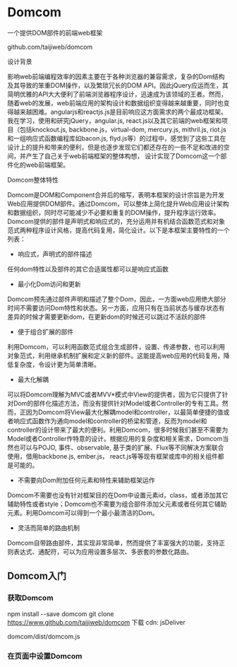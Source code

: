 # Domcom  

一个提供DOM部件的前端web框架

github.com/taijiweb/domcom

设计背景

影响web前端编程效率的因素主要在于各种浏览器的兼容需求，复杂的Dom结构及其导致的笨重DOM操作，以及繁琐冗长的DOM API。因此jQuery应运而生，其简明优雅的API大大便利了前端浏览器程序设计，迅速成为该领域的王者。然而，随着web的发展，web前端应用的架构设计和数据组织变得越来越重要，同时也变得越来越困难。angularjs和reactjs.js是目前响应这方面需求的两个最成功框架。我在学习，使用和研究jQuery，angular.js, react.js以及其它前端的web框架和项目（包括knockout.js, backbone.js，virtual-dom, mercury.js, mithril.js, riot.js和一组响应式函数编程库如bacon.js, flyd.js等）的过程中，感觉到了这些工具在设计上的提升和带来的便利，但是也逐步发现它们都还存在的一些不足和改进的空间，并产生了自己关于web前端框架的整体构想， 设计实现了Domcom这一个部件化的web前端框架。


Domcom整体特性

Domcom是DOM和Component合并后的缩写，表明本框架的设计宗旨是为开发Web应用提供DOM部件。通过Domcom，可以整体上简化提升Web应用设计架构和数据组织，同时尽可能减少不必要和重复的DOM操作，提升程序运行效率。Domcom提供的部件是声明式和响应式的，充分运用并有机结合函数范式和对象范式两种程序设计风格，提高代码复用，简化设计。以下是本框架主要特性的一个列表：

* 响应式，声明式的部件描述

任何dom特性以及部件的其它合适属性都可以是响应式函数

* 最小化Dom访问和更新

Domcom预先通过部件声明和描述了整个Dom，因此，一方面web应用绝大部分时间不需要访问Dom特性和状态。另一方面，应用只有在当前状态与缓存状态有差异的时候才需要更新dom，在更新dom的时候还可以跳过不活跃的部件

* 便于组合扩展的部件

利用Domcom，可以利用函数范式组合生成部件，设置、传递参数，也可以利用对象范式，利用继承机制扩展和定义新的部件。这能提高web应用的代码复用，降低复杂度，令设计更为简单清晰。

* 最大化解耦

可以将Domcom理解为MVC或者MVV*模式中View的提供者，因为它只提供了针对Dom的部件化描述方法，而没有提供针对Model或者Controller的专有工具。然而，正因为Domcom将View最大化解耦model和controller，以最简单便捷的值或者响应式函数作为通向model和controller的桥梁和管道，反而为model和controller的设计带来了最大的便利。利用Domcom，很多时候我们甚至不需要为Model或者Controller作特意的设计。根据应用的复杂度和相关需求，Domcom当然也可以与POJO, 事件、observable, 基于类的扩展、Flux等不同解决方案联合使用，借用backbone.js, ember.js， react.js等等现有框架或库中的相关组件都是可能的。

* 不需要向Dom附加任何元素和特性来辅助框架运作

Domcom不需要也没有针对框架目的在Dom中设置元素id，class，或者添加其它辅助特性或者style；Domcom也不需要为组合部件添加父元素或者任何其它辅助元素。利用Domcom可以得到一个最小最清洁的Dom。

* 灵活而简单的路由机制

Domcom自带路由部件，其实现非常简单，然而提供了丰富强大的功能，支持正则表达式、通配符，可以为应用设置多层次、多嵌套的参数化路由。


## Domcom入门

### 获取Domcom
  npm install --save domcom
  git clone https://www.github.com/taijiweb/domcom
  下载
  cdn: jsDeliver

  domcom/dist/domcom.js

### 在页面中设置Domcom
<script src="path/to/domcom.js"/>
<script src="path/to/my-app.js"/>

### 关于目前编写Domcom应用的工具

  Domcom的实现采用了coffee-script然后转译成javascript的方法。当然，这并不妨碍我们采用javascript来编写基于Domcom的应用，虽然这样做可能代码会稍微冗长一点，可读性稍差一点。对大多数习惯于编写javascript原生代码的程序员来说，这是完全可行的，没有其它任何不好的地方。因为coffee-script的简洁优雅，我个人很喜欢这门语言，Domcom在实现上针对coffee-script做了很多便于阅读和编写的专门设计。即使不借助专用的模板语言工具，我们也可以借助coffee-script的帮助在这方面做得非常好。当前，在还没有专门的针对Domcom的模板语言工具的情况下，我建议在使用Domcom时尽可能用coffee-script。

  以下的实例都采用coffee-script语言。Coffee-script和Javascript基本是一一对应的。对于不熟悉coffee-script的朋友，我建议阅读时按照直觉理解就好。

### Hello, Domcom
  {div} = dc
  comp = div "Hello, Domcom" 
  comp.mount()

### 使用变量 
  {div} = dc

  hello = (who) ->
    div "Hello, ", -> who
  
  comp = hello "Angular"
  comp.mount()
  comp = hello "Domcom"
  comp.mount()

### 动态声明

  {div} = dc

  who = "Angular"
  comp = div "Hello, ", txt1=(-> who)
  comp.mount()
  who = "Domcom"
  comp.render()


### 响应式更新

  在上例中, div的第二个child元素txt1=(-> who)是一个无条件函数，因此每次更新(render)的时候，它的值会需要无条件地重新计算（只是Domcom部件内部的计算，如果新计算值与缓存值相同，并不需要刷新Dom，不会引起Dom操作），同时还可能会进一步增加需要更新的容器部件。如果我们在上例的最后再增加调用一次·comp.render()·，虽然who的值甚至整个应用的状态都没有变化，但是comp和txt1都会执行一遍更新过程。


  我们可以利用响应式函数来避免上述问题。

  {div, see} = dc

  who = see "Angular"
  comp = div "Hello, ", who
  comp.mount()
  who "Domcom"
  comp.render()

  现在，如果我们只是在最后一行再次调用`comp.render()`, 不会引起部件层次的更新计算，当然更不会有Dom的刷新。即使我们增加这样的代码，·who "Domcom"; comp.render()`也是同样。因为who被设置的新值和缓存的值相同，也就不会令依赖于who的任何计算变得无效。但是，当我们增加·who "React"; comp.render()`这组语句，部件更新和Dom刷新就会按需求执行了。相反，因为Dom元素“Hello”是完全静态的，一旦创建就已经从更新集合中完全排除，不管在哪种情况下都再也无需触及。

### 事件处理

  {div} = dc
  comp = div onclick: -> alert("Hello, Domcom!"),
    "Say hello!"
  comp.mount()

### 事件与更新
  {div, text, list, see} = dc

  who = see "Angular"
  comp = list div("Hello, ", who),
    text value: who,
      onchange: -> who @value; comp.update()  
  comp.mount()

### Domcom指令
  
  为了编写方便代码，Domcom设计了指令。指令是一个函数，调用该函数会产生一个指令处理函数。其基本定义模式如下：
  `registerDirective '$directiveName', (args...) -> (comp) -> ...`
  Domcom提供了一组内置指令：$bind, $model, $options, $show, $hide, $splitter, $blink。我们可以在应用中使用这组指令，也可以参考这组指令的写法定义新的指令。

  {div, text, list, see} = dc

  who = see "Angular"
  comp = text $bind: who
  comp.mount()
  who "Domcom"
  comp.render()

  可以看到，在这里$bind:who与value:who相比并没有任何的优越性，反而增加了复杂度。因为$bind可以用在所有的input元素，select，textarea上，这种统一性也许可以让减轻一些记忆负担。而下面的双向绑定指令则可以在写法上带来实质性的便利。

### 双向绑定
  {div, text, list, see2} = dc

  who = see2 "Angular"
  comp = list div1 = div("Hello, ", who),
    text($model: who).bind('onchange', -> div1.update())
  comp.mount()

  $model指令可以看作两个声明的结合，即{$model: model}相当于{value: model, onchange: -> model(@value)}, 其中model应该是一个可以设置值的响应式函数，例如flow.see2和flow.duplex。

  Tag.bind可以对Tag部件绑定事件函数。bind方法会返回部件自身。


### if_条件部件

### case_多分支部件

### each重复部件

### 定制更新方法

### 路由示例


### 更多例子

#### 求和

    {bindings, list, number, p, flow} = require 'Domcom'
    demoSum = ->
      {_a, _b} = bindings({a: 1, b: 2})
      list(n1=number(_a), n2=number(_b), p(flow.add _a, _b)).renderWhen(n1, n2, 'change').mount()
    demoSum()

### todoMVC

## API介绍

### 部件及实例化函数

Component 

BaseComponent

TransformComponent


Tag, tag
  div, p, span, input, textarea, select, ...
  input元素
  text, number, checkbox, radio, email, date, tel

Text, txt

Comment, comment

Html, html,

UnescapeHtml, unescape

List, list

If, if_

Case, case_

Cond, cond

Each, each

Route, route

Flow函数

react 

renew 

flow

depend

see

see2


bind

duplex

reactive.invalidate

### 工具函数

## 与其它框架的比较

响应式

flyd.js, bacon.js, rx.js
因为flyd.js实现非常简洁，只有100多行代码，我仔细研究过它的源码。而bacon.js 和 rx.js只是从整体上了解过。这些响应式框架虽然为我们的设计提供某种帮助，但是我个人总觉得遵循这些框架的程序整体设计并没有变得更加清晰和更好理解，有些陷入面条式响应流的感觉。虽然Domcom的大部分元素都是响应式的，但并不象上述框架一样按照响应流的模式来组织整体结构，而只是作为一种声明属性的方法，因此程序显得更为直观和清晰。和这些主流的响应式框架相比，Domcom的响应式是更为懒惰的。源头的变化并不立即触发后继的实际计算，而只是更新各级后继的无效标记，并传播到Dom特性和部件以指导DOM刷新算法。

更新检测

angularjs使用脏值检测触发watcher的机制，当$apply某一个scope上的变化时，会反复运行该scope及以下各个层次scope上的watcher，有的时候因为持续的变化会导致watcher在一个$digest循环中执行多遍，甚至因为超过限制次数而触发infdig异常。infdig就象是马戏团的一个小丑，经常性地冒出来向我们提示angularjs存在这样一个不得已的补救措施，同时也表明整体设计上的某种缺憾，令人感觉十分奇怪和不爽。另外，angularjs这种方法还是需要使用者在directive和watcher中进行dom操作，并不能从根本上杜绝不必要的的DOM访问和dom更新。
reactjs采用缓存和差异比较的方式，如果需要定制某个部件的刷新，普通办法是覆盖shouldComponentUpdate方法。

* 解耦

  model和controller

  knockout.js, ember.js, backbone.js等采用定制对象作为model或者controler的方式。

  不象angularjs那样必须将模型数据和事件处理方法挂到附属于controller上的$scope层次下，也不象reactjs那样必须将模型数据挂到this.props或者this.states

  因为domcom中的各种元素都可以是响应式的函数，因此，我们可以根据自己的意愿任意地组织数据，这将极大地便利我们改进整个系统的架构设计。

* 可组合性

angularjs 1.x 提供了一组复杂的概念框架，一方面提升了学习曲线，另一方面也阻碍部件之间的组合。要实现controller，directive的组合、继承和扩展，要采用很多不平常的手法，克服很多技术障碍，经常令人望而生畏。


Domcom, template以及coffee-script

  
  汝之蜜糖，吾之砒霜；
  对人如此，对机亦然。

  Domcom用coffee-script实现，Domcom喜欢coffee-script。

### 曙光在前

  Domcom为我们提供了一种新的组织Web应用的方式。前面的范例已经演示了Domcom的一些基本用法。我们现在可以学习Domcom提供的更多API，在最简捷地编写Web应用的同时追求最好的运行效率。

